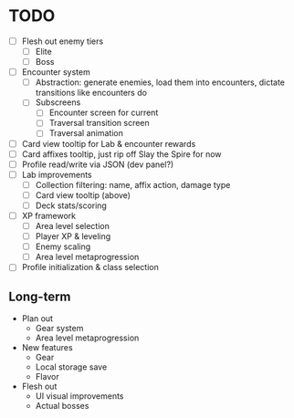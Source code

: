 # TODO

- [ ] Flesh out enemy tiers
  - [ ] Elite
  - [ ] Boss
- [ ] Encounter system
  - [ ] Abstraction: generate enemies, load them into encounters, dictate
        transitions like encounters do
  - [ ] Subscreens
    - [ ] Encounter screen for current
    - [ ] Traversal transition screen 
    - [ ] Traversal animation
- [ ] Card view tooltip for Lab & encounter rewards
- [ ] Card affixes tooltip, just rip off Slay the Spire for now
- [ ] Profile read/write via JSON (dev panel?)
- [ ] Lab improvements
  - [ ] Collection filtering: name, affix action, damage type
  - [ ] Card view tooltip (above)
  - [ ] Deck stats/scoring
- [ ] XP framework
  - [ ] Area level selection
  - [ ] Player XP & leveling
  - [ ] Enemy scaling
  - [ ] Area level metaprogression
- [ ] Profile initialization & class selection

## Long-term

- Plan out
  - Gear system
  - Area level metaprogression
- New features
  - Gear
  - Local storage save
  - Flavor
- Flesh out
  - UI visual improvements
  - Actual bosses
